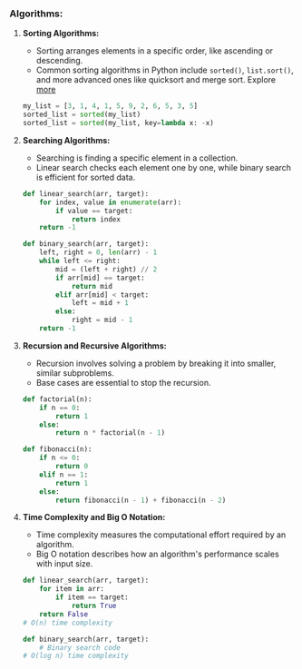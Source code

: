 ### Algorithms:

1. **Sorting Algorithms:**
   - Sorting arranges elements in a specific order, like ascending or descending.
   - Common sorting algorithms in Python include `sorted()`, `list.sort()`, and more advanced ones like quicksort and merge sort. Explore [more](https://github.com/acsoteldo/Python-NOTES/blob/main/algorithms/sorting-algorithms.md)
   
   ```python
   my_list = [3, 1, 4, 1, 5, 9, 2, 6, 5, 3, 5]
   sorted_list = sorted(my_list)
   sorted_list = sorted(my_list, key=lambda x: -x)
   ```

2. **Searching Algorithms:**
   - Searching is finding a specific element in a collection.
   - Linear search checks each element one by one, while binary search is efficient for sorted data.
   
   ```python
   def linear_search(arr, target):
       for index, value in enumerate(arr):
           if value == target:
               return index
       return -1

   def binary_search(arr, target):
       left, right = 0, len(arr) - 1
       while left <= right:
           mid = (left + right) // 2
           if arr[mid] == target:
               return mid
           elif arr[mid] < target:
               left = mid + 1
           else:
               right = mid - 1
       return -1
   ```

3. **Recursion and Recursive Algorithms:**
   - Recursion involves solving a problem by breaking it into smaller, similar subproblems.
   - Base cases are essential to stop the recursion.
   
   ```python
   def factorial(n):
       if n == 0:
           return 1
       else:
           return n * factorial(n - 1)

   def fibonacci(n):
       if n <= 0:
           return 0
       elif n == 1:
           return 1
       else:
           return fibonacci(n - 1) + fibonacci(n - 2)
   ```

4. **Time Complexity and Big O Notation:**
   - Time complexity measures the computational effort required by an algorithm.
   - Big O notation describes how an algorithm's performance scales with input size.
   
   ```python
   def linear_search(arr, target):
       for item in arr:
           if item == target:
               return True
       return False
   # O(n) time complexity

   def binary_search(arr, target):
       # Binary search code
   # O(log n) time complexity
   ```
